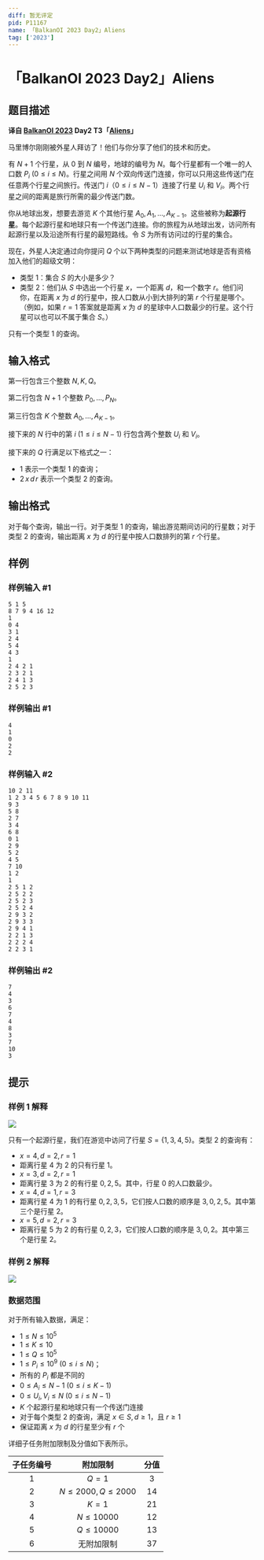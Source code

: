 ```yaml
---
diff: 暂无评定
pid: P11167
name: 「BalkanOI 2023 Day2」Aliens
tag: ['2023']
---
```

# 「BalkanOI 2023 Day2」Aliens
## 题目描述

**译自 [BalkanOI 2023](https://boi2023.zotks.si) Day2 T3「[Aliens](https://boi2023.zotks.si/wp-content/uploads/day_2/d2_aliens/en.pdf)」**

马里博尔刚刚被外星人拜访了！他们与你分享了他们的技术和历史。

有 $N+1$ 个行星，从 $0$ 到 $N$ 编号，地球的编号为 $N$。每个行星都有一个唯一的人口数 $P_{i}\ (0\leq i\leq N)$。行星之间用 $N$ 个双向传送门连接，你可以只用这些传送门在任意两个行星之间旅行。传送门 $i$（$0\leq i\leq N-1$）连接了行星 $U_{i}$ 和 $V_{i}$。两个行星之间的距离是旅行所需的最少传送门数。

你从地球出发，想要去游览 $K$ 个其他行星 $A_{0}, A_{1}, \ldots, A_{K-1}$。这些被称为**起源行星**。每个起源行星和地球只有一个传送门连接。你的旅程为从地球出发，访问所有起源行星以及沿途所有行星的最短路线。令 $S$ 为所有访问过的行星的集合。

现在，外星人决定通过向你提问 $Q$ 个以下两种类型的问题来测试地球是否有资格加入他们的超级文明：

- 类型 $1$：集合 $S$ 的大小是多少？
- 类型 $2$：他们从 $S$ 中选出一个行星 $x$，一个距离 $d$，和一个数字 $r$。他们问你，在距离 $x$ 为 $d$ 的行星中，按人口数从小到大排列的第 $r$ 个行星是哪个。（例如，如果 $r=1$ 答案就是距离 $x$ 为 $d$ 的星球中人口数最少的行星。这个行星可以也可以不属于集合 $S$。）

只有一个类型 $1$ 的查询。
## 输入格式

第一行包含三个整数 $N, K, Q$。

第二行包含 $N+1$ 个整数 $P_{0}, \ldots, P_{N}$。

第三行包含 $K$ 个整数 $A_{0}, \ldots, A_{K-1}$。

接下来的 $N$ 行中的第 $i\ (1\leq i\leq N-1)$ 行包含两个整数 $U_{i}$ 和 $V_{i}$。

接下来的 $Q$ 行满足以下格式之一：

- $1$ 表示一个类型 $1$ 的查询；
- $2\,x\,d\,r$ 表示一个类型 $2$ 的查询。
## 输出格式

对于每个查询，输出一行。对于类型 $1$ 的查询，输出游览期间访问的行星数；对于类型 $2$ 的查询，输出距离 $x$ 为 $d$ 的行星中按人口数排列的第 $r$ 个行星。
## 样例

### 样例输入 #1
```
5 1 5
8 7 9 4 16 12
1
0 4
3 1
2 4
5 4
4 3
1
2 4 2 1
2 3 2 1
2 4 1 3
2 5 2 3
```
### 样例输出 #1
```
4
1
0
2
2
```
### 样例输入 #2
```
10 2 11
1 2 3 4 5 6 7 8 9 10 11
9 3
5 8
2 7
3 4
6 8
0 1
2 9
5 2
4 5
7 10
1 2
1
2 5 1 2
2 5 2 2
2 5 2 3
2 5 2 4
2 9 3 2
2 9 3 3
2 9 4 1
2 2 1 3
2 2 2 4
2 2 3 1
```
### 样例输出 #2
```
7
4
3
6
7
4
8
3
7
10
3
```
## 提示

### 样例 1 解释

![](https://cdn.luogu.com.cn/upload/image_hosting/7q7mu3wl.png)

只有一个起源行星，我们在游览中访问了行星 $S=\{1,3,4,5\}$。类型 $2$ 的查询有：

- $x=4, d=2, r=1$
- 距离行星 $4$ 为 $2$ 的只有行星 $1$。
- $x=3, d=2, r=1$
- 距离行星 $3$ 为 $2$ 的有行星 $0,2,5$。其中，行星 $0$ 的人口数最少。
- $x=4, d=1, r=3$
- 距离行星 $4$ 为 $1$ 的有行星 $0,2,3,5$，它们按人口数的顺序是 $3,0,2,5$。其中第三个是行星 $2$。
- $x=5, d=2, r=3$
- 距离行星 $5$ 为 $2$ 的有行星 $0,2,3$，它们按人口数的顺序是 $3,0,2$。其中第三个是行星 $2$。

### 样例 2 解释

![](https://cdn.luogu.com.cn/upload/image_hosting/sytqzdyc.png)

### 数据范围

对于所有输入数据，满足：

- $1 \leq N \leq 10^5$
- $1 \leq K \leq 10$
- $1 \leq Q \leq 10^5$
- $1 \leq P_{i} \leq 10^{9}\ (0 \leq i \leq N)$；
- 所有的 $P_{i}$ 都是不同的
- $0 \leq A_{i} \leq N-1\ (0 \leq i \leq K-1)$
- $0 \leq U_{i}, V_{i} \leq N\ (0 \leq i \leq N-1)$
- $K$ 个起源行星和地球只有一个传送门连接
- 对于每个类型 $2$ 的查询，满足 $x \in S, d \geq 1$，且 $r \geq 1$
- 保证距离 $x$ 为 $d$ 的行星至少有 $r$ 个

详细子任务附加限制及分值如下表所示。

| 子任务编号 | 附加限制 | 分值 |
| :--: | :--: | :--: |
| $1$ | $Q=1$ | $3$ |
| $2$ | $N \leq 2000, Q \leq 2000$ | $14$ |
| $3$ | $K=1$ | $21$ |
| $4$ | $N \leq 10000$ | $12$ |
| $5$ | $Q \leq 10000$ | $13$ |
| $6$ | 无附加限制 | $37$ |

